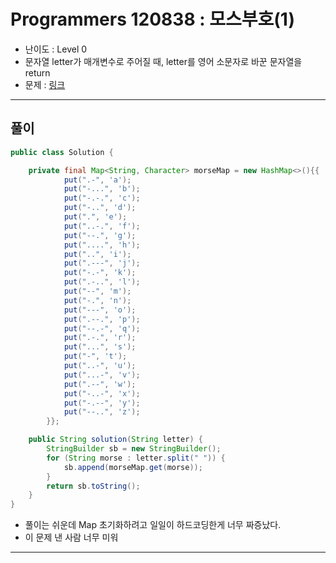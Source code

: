 # Programmers 120838 : 모스부호(1)
- 난이도 : Level 0
- 문자열 letter가 매개변수로 주어질 때, letter를 영어 소문자로 바꾼 문자열을 return
- 문제 : [링크](https://school.programmers.co.kr/learn/courses/30/lessons/120838)

---

## 풀이
```java
public class Solution {

    private final Map<String, Character> morseMap = new HashMap<>(){{
            put(".-", 'a');
            put("-...", 'b');
            put("-.-.", 'c');
            put("-..", 'd');
            put(".", 'e');
            put("..-.", 'f');
            put("--.", 'g');
            put("....", 'h');
            put("..", 'i');
            put(".---", 'j');
            put("-.-", 'k');
            put(".-..", 'l');
            put("--", 'm');
            put("-.", 'n');
            put("---", 'o');
            put(".--.", 'p');
            put("--.-", 'q');
            put(".-.", 'r');
            put("...", 's');
            put("-", 't');
            put("..-", 'u');
            put("...-", 'v');
            put(".--", 'w');
            put("-..-", 'x');
            put("-.--", 'y');
            put("--..", 'z');
        }};

    public String solution(String letter) {
        StringBuilder sb = new StringBuilder();
        for (String morse : letter.split(" ")) {
            sb.append(morseMap.get(morse));
        }
        return sb.toString();
    }
}
```
- 풀이는 쉬운데 Map 초기화하려고 일일이 하드코딩한게 너무 짜증났다.
- 이 문제 낸 사람 너무 미워

---
